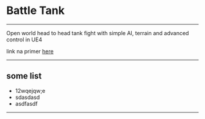 # Battle Tank
****
Open world head to head tank fight with simple AI, terrain and advanced control in UE4

link na primer [here](http://www.google.com)

---

## some list
* 12wqejqw;e
* sdasdasd
* asdfasdf

****
